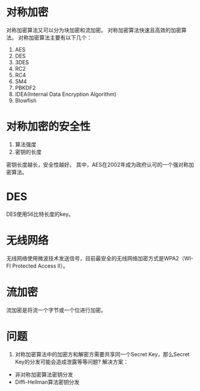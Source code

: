 # 对称加密
对称加密算法又可以分为块加密和流加密。
对称加密算法快速且高效的加密算法。
对称加密算法主要有以下几个：
1. AES
2. DES
3. 3DES
4. RC2
5. RC4
6. SM4
7. PBKDF2
8. IDEA(Internal Data Encryption Algorithm)
9. Blowfish

# 对称加密的安全性
1. 算法强度
2. 密钥的长度

密钥长度越长，安全性越好。
其中，AES在2002年成为政府认可的一个强对称加密算法。
# DES
DES使用56比特长度的key。

# 无线网络
无线网络使用微波技术发送信号，目前最安全的无线网络加密方式是WPA2（WI-FI Protected Access II）。

# 流加密
流加密是将流一个字节或一个位进行加密。

# 问题
1. 对称加密算法中的加密方和解密方需要共享同一个Secret Key，那么Secret Key的分发可能会造成泄露等等问题?
解决方案：
* 非对称加密算法密钥分发
* Diffi-Hellman算法密钥分发

